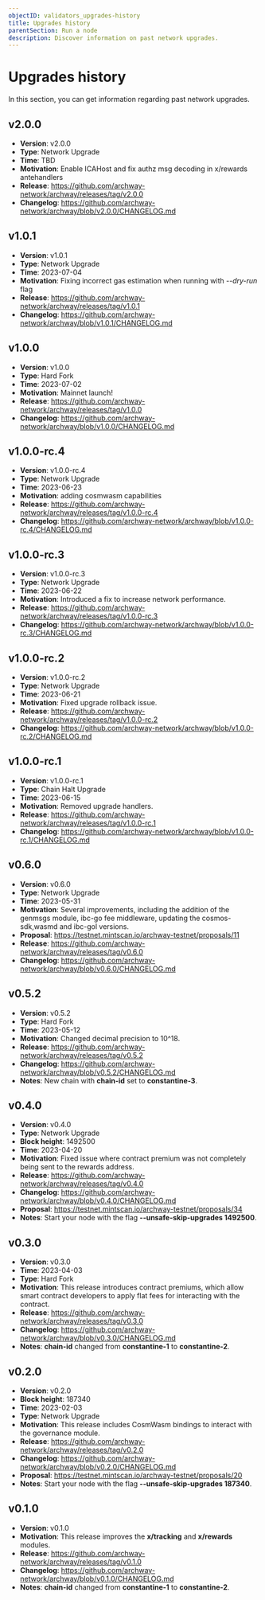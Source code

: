 ```yaml
---
objectID: validators_upgrades-history
title: Upgrades history
parentSection: Run a node
description: Discover information on past network upgrades.
---
```



# Upgrades history

In this section, you can get information regarding past network upgrades.

## v2.0.0

- **Version**: v2.0.0
- **Type**: Network Upgrade
- **Time**: TBD
- **Motivation**: Enable ICAHost and fix authz msg decoding in x/rewards antehandlers
- **Release**: https://github.com/archway-network/archway/releases/tag/v2.0.0
- **Changelog**: https://github.com/archway-network/archway/blob/v2.0.0/CHANGELOG.md


## v1.0.1


- **Version**: v1.0.1
- **Type**: Network Upgrade
- **Time**: 2023-07-04
- **Motivation**:  Fixing incorrect gas estimation when running with *--dry-run* flag
- **Release**: https://github.com/archway-network/archway/releases/tag/v1.0.1
- **Changelog**: https://github.com/archway-network/archway/blob/v1.0.1/CHANGELOG.md


## v1.0.0


- **Version**: v1.0.0
- **Type**: Hard Fork
- **Time**: 2023-07-02
- **Motivation**: Mainnet launch!
- **Release**: https://github.com/archway-network/archway/releases/tag/v1.0.0
- **Changelog**: https://github.com/archway-network/archway/blob/v1.0.0/CHANGELOG.md

## v1.0.0-rc.4


- **Version**: v1.0.0-rc.4
- **Type**: Network Upgrade
- **Time**: 2023-06-23
- **Motivation**: adding cosmwasm capabilities
- **Release**: https://github.com/archway-network/archway/releases/tag/v1.0.0-rc.4
- **Changelog**: https://github.com/archway-network/archway/blob/v1.0.0-rc.4/CHANGELOG.md




## v1.0.0-rc.3


- **Version**: v1.0.0-rc.3
- **Type**: Network Upgrade
- **Time**: 2023-06-22
- **Motivation**: Introduced a fix to increase network performance.
- **Release**: https://github.com/archway-network/archway/releases/tag/v1.0.0-rc.3
- **Changelog**: https://github.com/archway-network/archway/blob/v1.0.0-rc.3/CHANGELOG.md


## v1.0.0-rc.2


- **Version**: v1.0.0-rc.2
- **Type**: Network Upgrade
- **Time**: 2023-06-21
- **Motivation**: Fixed upgrade rollback issue.
- **Release**: https://github.com/archway-network/archway/releases/tag/v1.0.0-rc.2
- **Changelog**: https://github.com/archway-network/archway/blob/v1.0.0-rc.2/CHANGELOG.md


## v1.0.0-rc.1


- **Version**: v1.0.0-rc.1
- **Type**: Chain Halt Upgrade
- **Time**: 2023-06-15
- **Motivation**: Removed upgrade handlers.
- **Release**: https://github.com/archway-network/archway/releases/tag/v1.0.0-rc.1
- **Changelog**: https://github.com/archway-network/archway/blob/v1.0.0-rc.1/CHANGELOG.md




## v0.6.0


- **Version**: v0.6.0
- **Type**: Network Upgrade
- **Time**: 2023-05-31
- **Motivation**: Several improvements, including the addition of the genmsgs module, ibc-go fee middleware, updating the cosmos-sdk,wasmd and ibc-gol versions.
- **Proposal**: https://testnet.mintscan.io/archway-testnet/proposals/11
- **Release**: https://github.com/archway-network/archway/releases/tag/v0.6.0
- **Changelog**: https://github.com/archway-network/archway/blob/v0.6.0/CHANGELOG.md


## v0.5.2


- **Version**: v0.5.2
- **Type**: Hard Fork
- **Time**: 2023-05-12
- **Motivation**: Changed decimal precision to 10^18.
- **Release**: https://github.com/archway-network/archway/releases/tag/v0.5.2
- **Changelog**: https://github.com/archway-network/archway/blob/v0.5.2/CHANGELOG.md
- **Notes**: New chain with **chain-id** set to **constantine-3**.


## v0.4.0


- **Version**: v0.4.0
- **Type**: Network Upgrade
- **Block height**: 1492500
- **Time**: 2023-04-20
- **Motivation**: Fixed issue where contract premium was not completely being sent to the rewards address.
- **Release**: https://github.com/archway-network/archway/releases/tag/v0.4.0
- **Changelog**: https://github.com/archway-network/archway/blob/v0.4.0/CHANGELOG.md
- **Proposal**: https://testnet.mintscan.io/archway-testnet/proposals/34
- **Notes**: Start your node with the flag **--unsafe-skip-upgrades 1492500**.



## v0.3.0

- **Version**: v0.3.0
- **Time**: 2023-04-03 
- **Type**: Hard Fork
- **Motivation**: This release introduces contract premiums, which allow smart contract developers to apply flat fees for interacting with the contract.
- **Release**: https://github.com/archway-network/archway/releases/tag/v0.3.0
- **Changelog**: https://github.com/archway-network/archway/blob/v0.3.0/CHANGELOG.md
- **Notes**: **chain-id** changed from **constantine-1** to **constantine-2**.


## v0.2.0

- **Version**: v0.2.0
- **Block height**: 187340
- **Time**: 2023-02-03
- **Type**: Network Upgrade
- **Motivation**: This release includes CosmWasm bindings to interact with the governance module.
- **Release**: https://github.com/archway-network/archway/releases/tag/v0.2.0
- **Changelog**: https://github.com/archway-network/archway/blob/v0.2.0/CHANGELOG.md
- **Proposal**: https://testnet.mintscan.io/archway-testnet/proposals/20
- **Notes**: Start your node with the flag **--unsafe-skip-upgrades 187340**.


## v0.1.0

- **Version**: v0.1.0
- **Motivation**: This release improves the **x/tracking** and **x/rewards** modules.
- **Release**: https://github.com/archway-network/archway/releases/tag/v0.1.0
- **Changelog**: https://github.com/archway-network/archway/blob/v0.1.0/CHANGELOG.md
- **Notes**: **chain-id** changed from **constantine-1** to **constantine-2**.



